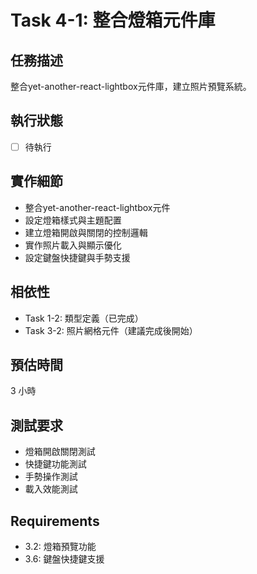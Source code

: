 # Task 4-1: 整合燈箱元件庫

## 任務描述
整合yet-another-react-lightbox元件庫，建立照片預覽系統。

## 執行狀態
- [ ] 待執行

## 實作細節
- 整合yet-another-react-lightbox元件
- 設定燈箱樣式與主題配置
- 建立燈箱開啟與關閉的控制邏輯
- 實作照片載入與顯示優化
- 設定鍵盤快捷鍵與手勢支援

## 相依性
- Task 1-2: 類型定義（已完成）
- Task 3-2: 照片網格元件（建議完成後開始）

## 預估時間
3 小時

## 測試要求
- 燈箱開啟關閉測試
- 快捷鍵功能測試
- 手勢操作測試
- 載入效能測試

## Requirements
- 3.2: 燈箱預覽功能
- 3.6: 鍵盤快捷鍵支援